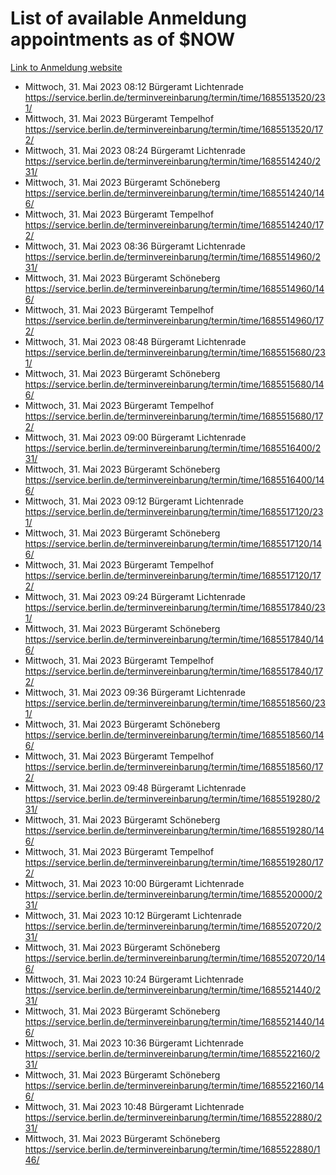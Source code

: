 # List of available Anmeldung appointments as of $NOW
[Link to Anmeldung website](https://service.berlin.de/terminvereinbarung/termin/tag.php?termin=1&anliegen[]=120686&dienstleisterlist=122210,122217,327316,122219,327312,122227,327314,122231,327346,122243,327348,122254,122252,329742,122260,329745,122262,329748,122271,327278,122273,327274,122277,327276,330436,122280,327294,122282,327290,122284,327292,122291,327270,122285,327266,122286,327264,122296,327268,150230,329760,122297,327286,122294,327284,122312,329763,122314,329775,122304,327330,122311,327334,122309,327332,317869,122281,327352,122279,329772,122283,122276,327324,122274,327326,122267,329766,122246,327318,122251,327320,122257,327322,122208,327298,122226,327300&herkunft=http%3A%2F%2Fservice.berlin.de%2Fdienstleistung%2F120686%2F)
- Mittwoch, 31. Mai 2023 08:12 Bürgeramt Lichtenrade https://service.berlin.de/terminvereinbarung/termin/time/1685513520/231/
- Mittwoch, 31. Mai 2023  Bürgeramt Tempelhof https://service.berlin.de/terminvereinbarung/termin/time/1685513520/172/
- Mittwoch, 31. Mai 2023 08:24 Bürgeramt Lichtenrade https://service.berlin.de/terminvereinbarung/termin/time/1685514240/231/
- Mittwoch, 31. Mai 2023  Bürgeramt Schöneberg https://service.berlin.de/terminvereinbarung/termin/time/1685514240/146/
- Mittwoch, 31. Mai 2023  Bürgeramt Tempelhof https://service.berlin.de/terminvereinbarung/termin/time/1685514240/172/
- Mittwoch, 31. Mai 2023 08:36 Bürgeramt Lichtenrade https://service.berlin.de/terminvereinbarung/termin/time/1685514960/231/
- Mittwoch, 31. Mai 2023  Bürgeramt Schöneberg https://service.berlin.de/terminvereinbarung/termin/time/1685514960/146/
- Mittwoch, 31. Mai 2023  Bürgeramt Tempelhof https://service.berlin.de/terminvereinbarung/termin/time/1685514960/172/
- Mittwoch, 31. Mai 2023 08:48 Bürgeramt Lichtenrade https://service.berlin.de/terminvereinbarung/termin/time/1685515680/231/
- Mittwoch, 31. Mai 2023  Bürgeramt Schöneberg https://service.berlin.de/terminvereinbarung/termin/time/1685515680/146/
- Mittwoch, 31. Mai 2023  Bürgeramt Tempelhof https://service.berlin.de/terminvereinbarung/termin/time/1685515680/172/
- Mittwoch, 31. Mai 2023 09:00 Bürgeramt Lichtenrade https://service.berlin.de/terminvereinbarung/termin/time/1685516400/231/
- Mittwoch, 31. Mai 2023  Bürgeramt Schöneberg https://service.berlin.de/terminvereinbarung/termin/time/1685516400/146/
- Mittwoch, 31. Mai 2023 09:12 Bürgeramt Lichtenrade https://service.berlin.de/terminvereinbarung/termin/time/1685517120/231/
- Mittwoch, 31. Mai 2023  Bürgeramt Schöneberg https://service.berlin.de/terminvereinbarung/termin/time/1685517120/146/
- Mittwoch, 31. Mai 2023  Bürgeramt Tempelhof https://service.berlin.de/terminvereinbarung/termin/time/1685517120/172/
- Mittwoch, 31. Mai 2023 09:24 Bürgeramt Lichtenrade https://service.berlin.de/terminvereinbarung/termin/time/1685517840/231/
- Mittwoch, 31. Mai 2023  Bürgeramt Schöneberg https://service.berlin.de/terminvereinbarung/termin/time/1685517840/146/
- Mittwoch, 31. Mai 2023  Bürgeramt Tempelhof https://service.berlin.de/terminvereinbarung/termin/time/1685517840/172/
- Mittwoch, 31. Mai 2023 09:36 Bürgeramt Lichtenrade https://service.berlin.de/terminvereinbarung/termin/time/1685518560/231/
- Mittwoch, 31. Mai 2023  Bürgeramt Schöneberg https://service.berlin.de/terminvereinbarung/termin/time/1685518560/146/
- Mittwoch, 31. Mai 2023  Bürgeramt Tempelhof https://service.berlin.de/terminvereinbarung/termin/time/1685518560/172/
- Mittwoch, 31. Mai 2023 09:48 Bürgeramt Lichtenrade https://service.berlin.de/terminvereinbarung/termin/time/1685519280/231/
- Mittwoch, 31. Mai 2023  Bürgeramt Schöneberg https://service.berlin.de/terminvereinbarung/termin/time/1685519280/146/
- Mittwoch, 31. Mai 2023  Bürgeramt Tempelhof https://service.berlin.de/terminvereinbarung/termin/time/1685519280/172/
- Mittwoch, 31. Mai 2023 10:00 Bürgeramt Lichtenrade https://service.berlin.de/terminvereinbarung/termin/time/1685520000/231/
- Mittwoch, 31. Mai 2023 10:12 Bürgeramt Lichtenrade https://service.berlin.de/terminvereinbarung/termin/time/1685520720/231/
- Mittwoch, 31. Mai 2023  Bürgeramt Schöneberg https://service.berlin.de/terminvereinbarung/termin/time/1685520720/146/
- Mittwoch, 31. Mai 2023 10:24 Bürgeramt Lichtenrade https://service.berlin.de/terminvereinbarung/termin/time/1685521440/231/
- Mittwoch, 31. Mai 2023  Bürgeramt Schöneberg https://service.berlin.de/terminvereinbarung/termin/time/1685521440/146/
- Mittwoch, 31. Mai 2023 10:36 Bürgeramt Lichtenrade https://service.berlin.de/terminvereinbarung/termin/time/1685522160/231/
- Mittwoch, 31. Mai 2023  Bürgeramt Schöneberg https://service.berlin.de/terminvereinbarung/termin/time/1685522160/146/
- Mittwoch, 31. Mai 2023 10:48 Bürgeramt Lichtenrade https://service.berlin.de/terminvereinbarung/termin/time/1685522880/231/
- Mittwoch, 31. Mai 2023  Bürgeramt Schöneberg https://service.berlin.de/terminvereinbarung/termin/time/1685522880/146/
